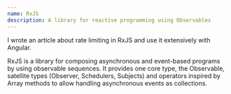 ```yaml
---
name: RxJS
description: A library for reactive programming using Observables
---
```


I wrote an article about rate limiting in RxJS and use it extensively with Angular.

RxJS is a library for composing asynchronous and event-based programs by using observable sequences. It provides one core type, the Observable, satellite types (Observer, Schedulers, Subjects) and operators inspired by Array methods to allow handling asynchronous events as collections.